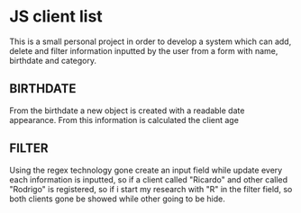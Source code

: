 # JS client list

This is a small personal project in order to develop a system which can add, delete and filter information inputted by the user from a form with name, birthdate and category. 

## BIRTHDATE
From the birthdate a new object is created with a readable date appearance.
From this information is calculated the client age

## FILTER
Using the regex technology gone create an input field while update every each information is inputted, so if a client called "Ricardo" and other called "Rodrigo" is registered, so if i start my research with "R" in the filter field, so both clients gone be showed while other going to be hide.  

 
